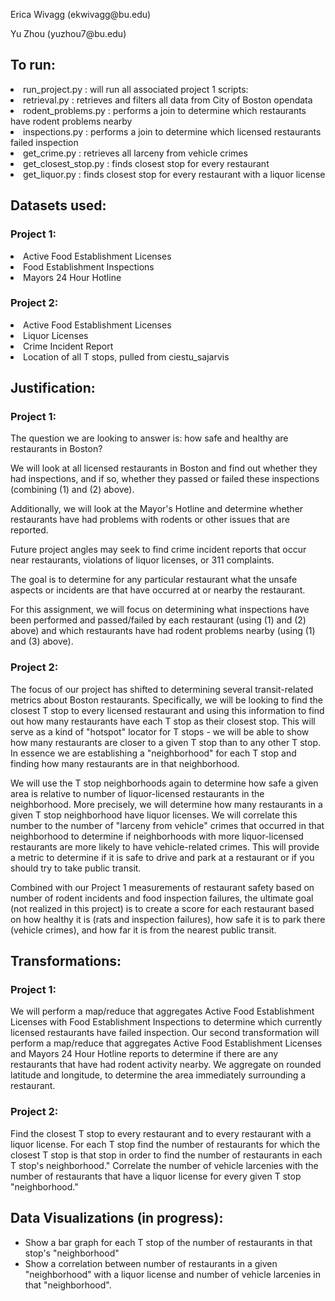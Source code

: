 <p>Erica Wivagg (ekwivagg@bu.edu)</p>
<p>Yu Zhou (yuzhou7@bu.edu)</p>

<h2>To run:</h2>
<sl>
<li>run_project.py : will run all associated project 1 scripts:</li>
<li>retrieval.py : retrieves and filters all data from City of Boston opendata</li>
<li>rodent_problems.py : performs a join to determine which restaurants have rodent problems nearby</li>
<li>inspections.py : performs a join to determine which licensed restaurants failed inspection</li>
<li>get_crime.py : retrieves all larceny from vehicle crimes</li>
<li>get_closest_stop.py : finds closest stop for every restaurant</li>
<li>get_liquor.py : finds closest stop for every restaurant with a liquor license</li>
</sl>

<h2>Datasets used:</h2>

<h3>Project 1:</h3>
<sl>
<li>Active Food Establishment Licenses</li>
<li>Food Establishment Inspections</li>
<li>Mayors 24 Hour Hotline</li>
</sl>

<h3>Project 2:</h3>
<sl>
<li>Active Food Establishment Licenses</li>
<li>Liquor Licenses</li>
<li>Crime Incident Report</li>
<li>Location of all T stops, pulled from ciestu_sajarvis</li>
</sl>


<h2>Justification:</h2>

<h3>Project 1:</h3>
<p>The question we are looking to answer is: how safe and healthy are restaurants in Boston?</p>
<p>We will look at all licensed restaurants in Boston and find out whether they had inspections, and if so, whether they passed or failed these inspections (combining (1) and (2) above).</p>
<p>Additionally, we will look at the Mayor's Hotline and determine whether restaurants have had problems with rodents or other issues that are reported.</p>
<p>Future project angles may seek to find crime incident reports that occur near restaurants, violations of liquor licenses, or 311 complaints.</p>
<p>The goal is to determine for any particular restaurant what the unsafe aspects or incidents are that have occurred at or nearby the restaurant.</p>
<p>For this assignment, we will focus on determining what inspections have been performed and passed/failed by each restaurant (using (1) and (2) above) and which restaurants have had rodent problems nearby (using (1) and (3) above).</p>

<h3>Project 2:</h3>
<p>The focus of our project has shifted to determining several transit-related metrics about Boston restaurants. Specifically, we will be looking to find the closest T stop to every licensed restaurant and using this information to find out how many restaurants have each T stop as their closest stop. This will serve as a kind of "hotspot" locator for T stops - we will be able to show how many restaurants are closer to a given T stop than to any other T stop. In essence we are establishing a "neighborhood" for each T stop and finding how many restaurants are in that neighborhood.</p>
<p>We will use the T stop neighborhoods again to determine how safe a given area is relative to number of liquor-licensed restaurants in the neighborhood. More precisely, we will determine how many restaurants in a given T stop neighborhood have liquor licenses. We will correlate this number to the number of "larceny from vehicle" crimes that occurred in that neighborhood to determine if neighborhoods with more liquor-licensed restaurants are more likely to have vehicle-related crimes. This will provide a metric to determine if it is safe to drive and park at a restaurant or if you should try to take public transit.</p>
<p>Combined with our Project 1 measurements of restaurant safety based on number of rodent incidents and food inspection failures, the ultimate goal (not realized in this project) is to create a score for each restaurant based on how healthy it is (rats and inspection failures), how safe it is to park there (vehicle crimes), and how far it is from the nearest public transit.</p>

<h2>Transformations:</h2>

<h3>Project 1:</h3>
<p>We will perform a map/reduce that aggregates Active Food Establishment Licenses with Food Establishment Inspections to determine which currently licensed restaurants have failed inspection.
Our second transformation will perform a map/reduce that aggregates Active Food Establishment Licenses and Mayors 24 Hour Hotline reports to determine if there are any restaurants that have had rodent activity nearby. We aggregate on rounded latitude and longitude, to determine the area immediately surrounding a restaurant.</p>

<h3>Project 2:</h3>
<p>Find the closest T stop to every restaurant and to every restaurant with a liquor license. For each T stop find the number of restaurants for which the closest T stop is that stop in order to find the number of restaurants in each T stop's neighborhood."
Correlate the number of vehicle larcenies with the number of restaurants that have a liquor license for every given T stop "neighborhood."</p>

<h2>Data Visualizations (in progress):</h2>
<ul>
<li>Show a bar graph for each T stop of the number of restaurants in that stop's "neighborhood" </li>
<li>Show a correlation between number of restaurants in a given "neighborhood" with a liquor license and number of vehicle larcenies in that "neighborhood".</li>
</ul>
